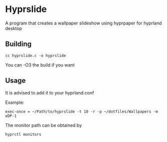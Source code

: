 # Hyprslide

A program that creates a wallpaper slideshow using hyprpaper for hyprland desktop

## Building

```console
cc hyprslide.c -o hyprslide
```
You can -O3 the build if you want

## Usage

It is advised to add it to your hyprland.conf

Example:
```
exec-once = ~/Path/to/hyprslide -t 10 -r -p ~/dotfiles/Wallpapers -m eDP-1
```

The monitor path can be obtained by
```console
hyprctl monitors
```
